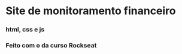 <h1>Site de monitoramento financeiro</h1>
<h3>html, css e js</h3>
<h3>Feito com o da curso Rockseat</h3>
